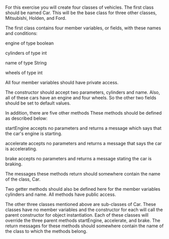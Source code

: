 For this exercise you will create four classes of vehicles. The first class should be named Car. This will be the base class for three other classes, Mitsubishi, Holden, and Ford.

The first class contains four member variables, or fields, with these names and conditions:

engine of type boolean

cylinders of type int

name of type String

wheels of type int

All four member variables should have private access.

The constructor should accept two parameters, cylinders and name. Also, all of these cars have an engine and four wheels. So the other two fields should be set to default values.

In addition, there are five other methods These methods should be defined as described below:

startEngine accepts no parameters and returns a message which says that the car's engine is starting.

accelerate accepts no parameters and returns a message that says the car is accelerating.

brake accepts no parameters and returns a message stating the car is braking.

The messages these methods return should somewhere contain the name of the class, Car.

Two getter methods should also be defined here for the member variables cylinders and name. All methods have public access.

The other three classes mentioned above are sub-classes of Car. These classes have no member variables and the constructor for each will call the parent constructor for object instantiation. Each of these classes will override the three parent methods startEngine, accelerate, and brake. The return messages for these methods should somewhere contain the name of the class to which the methods belong.